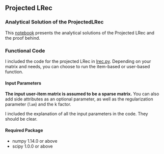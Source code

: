 ## Projected LRec
### Analytical Solution of the ProjectedLRec
This [notebook](Analytical%20Solution%20of%20the%20Project%20LRec.ipynb) presents the analytical solutions of the 
Projected LRec and the proof behind. 

### Functional Code
I included the code for the projected LRec in [lrec.py](lrec.py). Depending on your matrix and needs, you can choose to 
run the item-based or user-based function. 

#### Input Parameters
**The input user-item matrix is assumed to be a sparse matrix.** You can also add side attributes as an optional parameter, as well as the regularization parameter (`lam`) and the k factor. 

I included the explanation of all the input parameters in the code. They should be clear. 

#### Required Package
- numpy 1.14.0 or above
- scipy 1.0.0 or above
